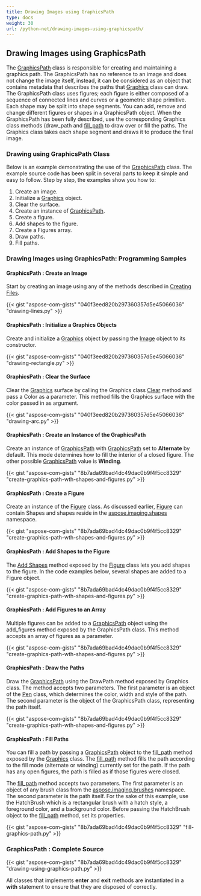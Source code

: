 ```yaml
---
title: Drawing Images using GraphicsPath
type: docs
weight: 30
url: /python-net/drawing-images-using-graphicspath/
---
```


## **Drawing Images using GraphicsPath**
The [GraphicsPath](https://reference.aspose.com/imaging/python-net/aspose.imaging/graphicspath) class is responsible for creating and maintaining a graphics path. The GraphicsPath has no reference to an image and does not change the image itself, instead, it can be considered as an object that contains metadata that describes the paths that [Graphics](https://reference.aspose.com/imaging/python-net/aspose.imaging/graphicspath) class can draw. The GraphicsPath class uses figures; each figure is either composed of a sequence of connected lines and curves or a geometric shape primitive. Each shape may be split into shape segments. You can add, remove and change different figures or shapes in a GraphicsPath object. When the GraphicsPath has been fully described, use the corresponding Graphics class methods (draw_path and [fill_path](https://reference.aspose.com/imaging/python-net/aspose.imaging/graphics/#methods) to draw over or fill the paths. The Graphics class takes each shape segment and draws it to produce the final image.

### **Drawing using GraphicsPath Class**
Below is an example demonstrating the use of the [GraphicsPath](https://reference.aspose.com/imaging/python-net/aspose.imaging/graphicspath) class. The example source code has been split in several parts to keep it simple and easy to follow. Step by step, the examples show you how to:

1. Create an image.
1. Initialize a [Graphics](https://reference.aspose.com/imaging/python-net/aspose.imaging/graphicspath) object.
1. Clear the surface.
1. Create an instance of [GraphicsPath](https://reference.aspose.com/imaging/python-net/aspose.imaging/graphicspath).
1. Create a figure.
1. Add shapes to the figure.
1. Create a Figures array.
1. Draw paths.
1. Fill paths.

### **Drawing Images using GraphicsPath: Programming Samples**
#### **GraphicsPath : Create an Image**
Start by creating an image using any of the methods described in [Creating Files](https://docs.aspose.com/imaging/python-net/drawing-images/#DrawingandFormattingImages-CreatingImageFiles).

{{< gist "aspose-com-gists" "040f3eed820b297360357d5e45066036" "drawing-lines.py" >}}

#### **GraphicsPath : Initialize a Graphics Objects**
Create and initialize a [Graphics](https://reference.aspose.com/imaging/python-net/aspose.imaging/graphicspath) object by passing the [Image](https://reference.aspose.com/imaging/python-net/aspose.imaging/image) object to its constructor.

{{< gist "aspose-com-gists" "040f3eed820b297360357d5e45066036" "drawing-rectangle.py" >}}

#### **GraphicsPath : Clear the Surface**
Clear the [Graphics](https://reference.aspose.com/imaging/python-net/aspose.imaging/graphicspath) surface by calling the Graphics class [Clear](https://reference.aspose.com/imaging/python-net/aspose.imaging/graphics/methods/clear) method and pass a Color as a parameter. This method fills the Graphics surface with the color passed in as argument.

{{< gist "aspose-com-gists" "040f3eed820b297360357d5e45066036" "drawing-arc.py" >}}

#### **GraphicsPath : Create an Instance of the GraphicsPath**
Create an instance of [GraphicsPath](https://reference.aspose.com/imaging/python-net/aspose.imaging/graphicspath) with [GraphicsPath](https://reference.aspose.com/imaging/python-net/aspose.imaging/graphicspath) set to **Alternate** by default. This mode determines how to fill the interior of a closed figure. The other possible [GraphicsPath](https://reference.aspose.com/imaging/python-net/aspose.imaging/graphicspath) value is **Winding**.

{{< gist "aspose-com-gists" "8b7ada69bad4dc49dac0b9f4f5cc8329" "create-graphics-path-wth-shapes-and-figures.py" >}}

#### **GraphicsPath : Create a Figure**
Create an instance of the [Figure](https://reference.aspose.com/imaging/python-net/aspose.imaging/figure) class. As discussed earlier, [Figure](https://reference.aspose.com/imaging/python-net/aspose.imaging/figure) can contain Shapes and shapes reside in the [aspose.imaging.shapes](https://reference.aspose.com/imaging/python-net/aspose.imaging.shapes) namespace.

{{< gist "aspose-com-gists" "8b7ada69bad4dc49dac0b9f4f5cc8329" "create-graphics-path-wth-shapes-and-figures.py" >}}

#### **GraphicsPath : Add Shapes to the Figure**
The [Add Shapes](https://reference.aspose.com/imaging/python-net/aspose.imaging/figure/#methods) method exposed by the [Figure](https://reference.aspose.com/imaging/python-net/aspose.imaging/figure) class lets you add shapes to the figure. In the code examples below, several shapes are added to a Figure object.

{{< gist "aspose-com-gists" "8b7ada69bad4dc49dac0b9f4f5cc8329" "create-graphics-path-wth-shapes-and-figures.py" >}}

#### **GraphicsPath : Add Figures to an Array**
Multiple figures can be added to a [GraphicsPath](https://reference.aspose.com/imaging/python-net/aspose.imaging/graphicspath) object using the add_figures method exposed by the GraphicsPath class. This method accepts an array of figures as a parameter.

{{< gist "aspose-com-gists" "8b7ada69bad4dc49dac0b9f4f5cc8329" "create-graphics-path-wth-shapes-and-figures.py" >}}

#### **GraphicsPath : Draw the Paths**
Draw the [GraphicsPath](https://reference.aspose.com/imaging/python-net/aspose.imaging/graphicspath) using the DrawPath method exposed by Graphics class. The method accepts two parameters. The first parameter is an object of the [Pen](https://reference.aspose.com/imaging/python-net/aspose.imaging/pen) class, which determines the color, width and style of the path. The second parameter is the object of the GraphicsPath class, representing the path itself.

{{< gist "aspose-com-gists" "8b7ada69bad4dc49dac0b9f4f5cc8329" "create-graphics-path-wth-shapes-and-figures.py" >}}

#### **GraphicsPath : Fill Paths**
You can fill a path by passing a [GraphicsPath](https://reference.aspose.com/imaging/python-net/aspose.imaging/graphicspath) object to the [fill_path](https://reference.aspose.com/imaging/python-net/aspose.imaging/graphics/#methods) method exposed by the [Graphics](https://reference.aspose.com/imaging/python-net/aspose.imaging/graphicspath) class. The [fill_path](https://reference.aspose.com/imaging/python-net/aspose.imaging/graphics/#methods) method fills the path according to the fill mode (alternate or winding) currently set for the path. If the path has any open figures, the path is filled as if those figures were closed.

The [fill_path](https://reference.aspose.com/imaging/python-net/aspose.imaging/graphics/#methods) method accepts two parameters. The first parameter is an object of any brush class from the [aspose.imaging.brushes](https://reference.aspose.com/imaging/python-net/aspose.imaging.brushes) namespace. The second parameter is the path itself. For the sake of this example, use the HatchBrush which is a rectangular brush with a hatch style, a foreground color, and a background color. Before passing the HatchBrush object to the [fill_path](https://reference.aspose.com/imaging/python-net/aspose.imaging/graphics/#methods) method, set its properties.

{{< gist "aspose-com-gists" "8b7ada69bad4dc49dac0b9f4f5cc8329" "fill-graphics-path.py" >}}

### **GraphicsPath : Complete Source**
{{< gist "aspose-com-gists" "8b7ada69bad4dc49dac0b9f4f5cc8329" "drawing-using-graphics-path.py" >}}

All classes that implements __enter__ and __exit__ methods are instantiated in a **with** statement to ensure that they are disposed of correctly.
